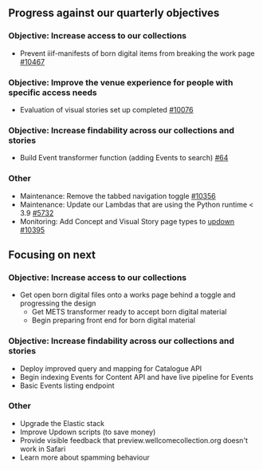 ## Progress against our quarterly objectives

### Objective: Increase access to our collections
- Prevent iiif-manifests of born digital items from breaking the work page [#10467](https://github.com/wellcomecollection/wellcomecollection.org/issues/10467)

### Objective: Improve the venue experience for people with specific access needs​
-	Evaluation of visual stories set up completed [#10076](https://github.com/wellcomecollection/wellcomecollection.org/issues/10076)

### Objective: Increase findability across our collections and stories
- Build Event transformer function (adding Events to search) [#64](https://github.com/wellcomecollection/content-api/issues/64)

### Other
- Maintenance: Remove the tabbed navigation toggle [#10356](https://github.com/wellcomecollection/wellcomecollection.org/issues/10356)
- Maintenance: Update our Lambdas that are using the Python runtime < 3.9 [#5732](https://github.com/wellcomecollection/platform/issues/5732)
- Monitoring: Add Concept and Visual Story page types to [updown](https://updown.io/) [#10395](https://github.com/wellcomecollection/wellcomecollection.org/issues/10395)


## Focusing on next

### Objective: Increase access to our collections
- Get open born digital files onto a works page behind a toggle and progressing the design
  - Get METS transformer ready to accept born digital material
  - Begin preparing front end for born digital material

### Objective: Increase findability across our collections and stories
-	Deploy improved query and mapping for Catalogue API
-	Begin indexing Events for Content API and have live pipeline for Events
-	Basic Events listing endpoint

### Other
- Upgrade the Elastic stack
- Improve Updown scripts (to save money)
- Provide visible feedback that preview.wellcomecollection.org doesn't work in Safari
- Learn more about spamming behaviour
